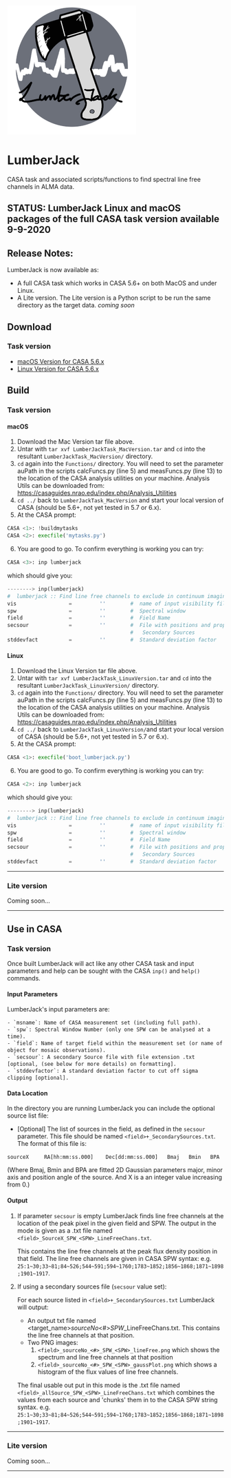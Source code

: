 ![LJ Logo](https://github.com/adam-avison/LumberJack/blob/master/figures/LJ_Logo_small.png "LJ Logo")
# LumberJack
CASA task and associated scripts/functions to find spectral line free channels in ALMA data.

## STATUS: LumberJack Linux and macOS packages of the full CASA task version available 9-9-2020

## Release Notes:
LumberJack is now available as:
 - A full CASA task which works in CASA 5.6+ on both MacOS and under Linux.
 - A Lite version. The Lite version is a Python script to be run the same directory as the target data. _coming soon_
 
## Download
### Task version
 - [macOS Version for CASA 5.6.x](https://github.com/adam-avison/LumberJack/blob/master/LumberJackTask_MacVersion.tar) 
 - [Linux Version for CASA 5.6.x](https://github.com/adam-avison/LumberJack/blob/master/LumberJackTask_LinuxVersion.tar)

## Build 
### Task version
#### macOS
1. Download the Mac Version tar file above.
2. Untar with `tar xvf LumberJackTask_MacVersion.tar` and `cd` into the resultant `LumberJackTask_MacVersion/` directory.
3. `cd` again into the `Functions/` directory. You will need to set the parameter auPath in the scripts calcFuncs.py (line 5) and measFuncs.py (line 13) to the location of the CASA analysis utilities on your machine. Analysis Utils can be downloaded from: https://casaguides.nrao.edu/index.php/Analysis_Utilities 
4. `cd ../` back to `LumberJackTask_MacVersion` and start your local version of CASA (should be 5.6+, not yet tested in 5.7 or 6.x).
5. At the CASA prompt:
```python
CASA <1>: !buildmytasks
CASA <2>: execfile('mytasks.py')
```
6. You are good to go. To confirm everything is working you can try:
```python
CASA <3>: inp lumberjack
```
which should give you:
```python
--------> inp(lumberjack)
#  lumberjack :: Find line free channels to exclude in continuum imaging.
vis                 =         ''        #  name of input visibility file
spw                 =         ''        #  Spectral window
field               =         ''        #  Field Name
secsour             =         ''        #  File with positions and properties of
                                        #   Secondary Sources
stddevfact          =         ''        #  Standard deviation factor
```
#### Linux
1. Download the Linux Version tar file above.
2. Untar with `tar xvf LumberJackTask_LinuxVersion.tar` and `cd` into the resultant `LumberJackTask_LinuxVersion/` directory.
3. `cd` again into the `Functions/` directory. You will need to set the parameter auPath in the scripts calcFuncs.py (line 5) and measFuncs.py (line 13) to the location of the CASA analysis utilities on your machine. Analysis Utils can be downloaded from: https://casaguides.nrao.edu/index.php/Analysis_Utilities 
4. `cd ../` back to `LumberJackTask_LinuxVersion/`and start your local version of CASA (should be 5.6+, not yet tested in 5.7 or 6.x).
5.  At the CASA prompt:
```python
CASA <1>: execfile('boot_lumberjack.py')
```
6. You are good to go. To confirm everything is working you can try:
```python
CASA <2>: inp lumberjack
```
which should give you:
```python
--------> inp(lumberjack)
#  lumberjack :: Find line free channels to exclude in continuum imaging.
vis                 =         ''        #  name of input visibility file
spw                 =         ''        #  Spectral window
field               =         ''        #  Field Name
secsour             =         ''        #  File with positions and properties of
                                        #   Secondary Sources
stddevfact          =         ''        #  Standard deviation factor
```
---
### Lite version
Coming soon...

---
## Use in CASA
### Task version
Once built LumberJack will act like any other CASA task and input parameters and help can be sought with the CASA `inp()` and `help()` commands.

#### Input Parameters 
LumberJack's input parameters are:
    
    - `msname`: Name of CASA measurement set (including full path).
    - `spw`: Spectral Window Number (only one SPW can be analysed at a time).
    - `field`: Name of target field within the measurement set (or name of object for mosaic observations).
    - `secsour`: A secondary Source file with file extension .txt [optional, (see below for more details) on formatting].
    - `stddevfactor`: A standard deviation factor to cut off sigma clipping [optional].

#### Data Location
In the directory you are running LumberJack you can include the optional source list file:

- [Optional] The list of sources in the field, as defined in the `secsour` parameter. This file should be named `<field>+_SecondarySources.txt`.
The format of this file is:

 ```
 sourceX     RA[hh:mm:ss.000]    Dec[dd:mm:ss.000]   Bmaj   Bmin   BPA
 ```
   
   (Where Bmaj, Bmin and BPA are fitted 2D Gaussian parameters major, minor axis and position angle of the source. And X is a an integer value increasing from 0.)

#### Output
1. If parameter `secsour` is empty LumberJack finds line free channels at the location of the peak pixel in the given field and SPW. The output in the mode is given as a .txt file named `<field>_SourceX_SPW_<SPW>_LineFreeChans.txt`. 

    This contains the line free channels at the peak flux density position in that field. 
    The line free channels are given in CASA SPW syntax: e.g.
    `25:1~30;33~81;84~526;544~591;594~1760;1783~1852;1856~1868;1871~1898;1901~1917`.

2. If using a secondary sources file (`secsour` value set):

    For each source listed in `<field>+_SecondarySources.txt` LumberJack will output:

    - An output txt file named <target_name>_sourceNo_<#>_SPW_<SPW>_LineFreeChans.txt. This contains the line free channels at that position.
    - Two PNG images:
         1. `<field>_sourceNo_<#>_SPW_<SPW>_lineFree.png` which shows the spectrum and line free channels at that position
         2. `<field>_sourceNo_<#>_SPW_<SPW>_gaussPlot.png` which shows a histogram of the flux values of line free channels.

    The final usable out put in this mode is the .txt file named `<field>_allSource_SPW_<SPW>_LineFreeChans.txt` which combines the values from each source and 'chunks' them in to the CASA SPW string syntax. e.g. 
    `25:1~30;33~81;84~526;544~591;594~1760;1783~1852;1856~1868;1871~1898;1901~1917`.
---
### Lite version
Coming soon...

---
